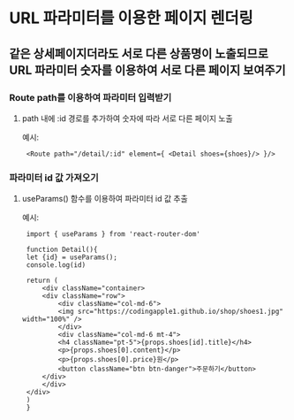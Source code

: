 # URL 파라미터를 이용한 페이지 렌더링
## 같은 상세페이지더라도 서로 다른 상품명이 노출되므로 URL 파라미터 숫자를 이용하여 서로 다른 페이지 보여주기

### Route path를 이용하여 파라미터 입력받기
1. path 내에 :id 경로를 추가하여 숫자에 따라 서로 다른 페이지 노출

    예시:

        <Route path="/detail/:id" element={ <Detail shoes={shoes}/> }/>

### 파라미터 id 값 가져오기
1. useParams() 함수를 이용하여 파라미터 id 값 추출

    예시:

        import { useParams } from 'react-router-dom'

        function Detail(){
        let {id} = useParams();
        console.log(id)
        
        return (
            <div className="container>
            <div className="row">
                <div className="col-md-6">
                <img src="https://codingapple1.github.io/shop/shoes1.jpg" width="100%" />
                </div>
                <div className="col-md-6 mt-4">
                <h4 className="pt-5">{props.shoes[id].title}</h4>
                <p>{props.shoes[0].content}</p>
                <p>{props.shoes[0].price}원</p>
                <button className="btn btn-danger">주문하기</button>
            </div>
            </div>
        </div>
        )
        }

